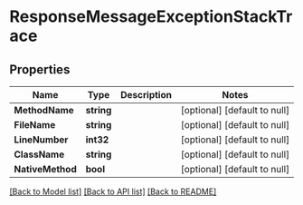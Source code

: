 # ResponseMessageExceptionStackTrace

## Properties
Name | Type | Description | Notes
------------ | ------------- | ------------- | -------------
**MethodName** | **string** |  | [optional] [default to null]
**FileName** | **string** |  | [optional] [default to null]
**LineNumber** | **int32** |  | [optional] [default to null]
**ClassName** | **string** |  | [optional] [default to null]
**NativeMethod** | **bool** |  | [optional] [default to null]

[[Back to Model list]](../README.md#documentation-for-models) [[Back to API list]](../README.md#documentation-for-api-endpoints) [[Back to README]](../README.md)

